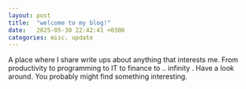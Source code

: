 ```yaml
---
layout: post
title:  "welcome to my blog!"
date:   2025-05-30 22:42:41 +0300
categories: misc. update
---
```


A place where I share write ups about anything that interests me. From productivity to programming to IT to finance to .. infinity
.
Have a look around. You probably might find something interesting. 

